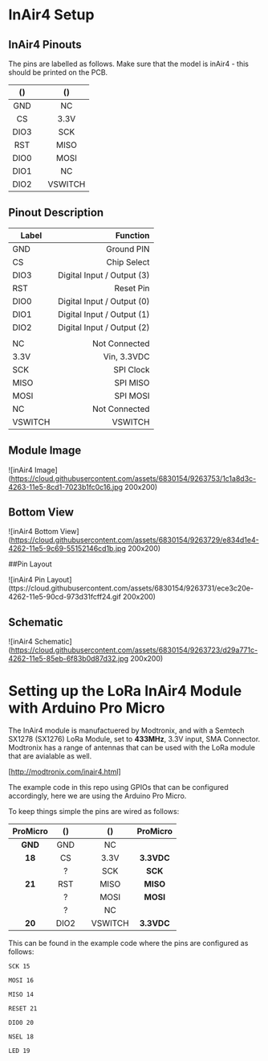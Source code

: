 # InAir4 Setup 

## InAir4 Pinouts

The pins are labelled as follows. Make sure that the model is inAir4 - this should be printed on the PCB.

|()||()|
|:------:|:------:|:------:|
|GND| |NC|
|CS| |3.3V|
|DIO3| |SCK|
|RST| |MISO|
|DIO0| |MOSI|
|DIO1||NC|
|DIO2||VSWITCH|


## Pinout Description
|Label|Function|
|--------|--------:|
| GND	 | Ground PIN |  
| CS	 | Chip Select |  	
| DIO3	 | Digital Input / Output (3) |		
| RST	 |	Reset Pin |	
| DIO0 	 | Digital Input / Output (0) |		
| DIO1 	 | Digital Input / Output (1) |		
| DIO2 	 | Digital Input / Output (2)		
|	  |  	|
| NC	 | Not Connected | 	
| 3.3V	 | Vin, 3.3VDC  |	
| SCK	 |	SPI Clock	|
| MISO	 |	SPI MISO	|
| MOSI 	 | SPI MOSI		|
| NC 	 |	Not Connected |	
| VSWITCH 	 |		VSWITCH |

## Module Image

![inAir4 Image](https://cloud.githubusercontent.com/assets/6830154/9263753/1c1a8d3c-4263-11e5-8cd1-7023b1fc0c16.jpg 200x200)

## Bottom View

![inAir4 Bottom View](https://cloud.githubusercontent.com/assets/6830154/9263729/e834d1e4-4262-11e5-9c69-55152146cd1b.jpg 200x200)

##Pin Layout

![inAir4 Pin Layout](ttps://cloud.githubusercontent.com/assets/6830154/9263731/ece3c20e-4262-11e5-90cd-973d31fcff24.gif 200x200)

## Schematic 

![inAir4 Schematic](https://cloud.githubusercontent.com/assets/6830154/9263723/d29a771c-4262-11e5-85eb-6f83b0d87d32.jpg 200x200)

# Setting up the LoRa InAir4 Module with Arduino Pro Micro

The InAir4 module is manufactuered by Modtronix, and with a Semtech SX1278 (SX1276) LoRa Module, set to __433MHz__, 3.3V input, SMA Connector. Modtronix has a range of antennas that can be used with the LoRa module that are avialable as well.

[http://modtronix.com/inair4.html]

The example code in this repo using GPIOs that can be configured accordingly, here we are using the Arduino Pro Micro.

To keep things simple the pins are wired as follows:

|ProMicro|()||()|ProMicro|
|:------:|:------:|:------:|:------:|:------:|
|**GND** |GND| |NC||
|**18**|CS| |3.3V|**3.3VDC**|
||?| |SCK|**SCK**|
|**21**|RST| |MISO|**MISO**|
||?| |MOSI|**MOSI**|
||?||NC||
|**20**|DIO2||VSWITCH|**3.3VDC**|


This can be found in the example code where the pins are configured as follows:

<code>SCK 	15</code> 

<code>MOSI	16 </code> 

<code>MISO	14</code>

<code>RESET 	21</code>

<code>DIO0 	20</code>

<code>NSEL    18</code>

<code>LED 	19	</code>

